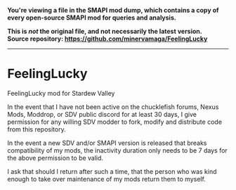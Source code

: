 **You're viewing a file in the SMAPI mod dump, which contains a copy of every open-source SMAPI mod
for queries and analysis.**

**This is _not_ the original file, and not necessarily the latest version.**  
**Source repository: https://github.com/minervamaga/FeelingLucky**

----

# FeelingLucky

FeelingLucky mod for Stardew Valley

In the event that I have not been active on the chucklefish forums, Nexus Mods, Moddrop, or SDV public discord for at least 30 days, I give permission for any willing SDV modder to fork, modify and distribute code from this repository.

In the event a new SDV and/or SMAPI version is released that breaks compatibility of my mods, the inactivity duration only needs to be 7 days for the above permission to be valid.

I ask that should I return after such a time, that the person who was kind enough to take over maintenance of my mods return them to myself.
